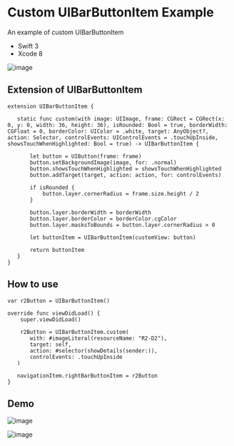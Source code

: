 # Custom UIBarButtonItem Example
An example of custom UIBarButtonItem
* Swift 3
* Xcode 8

 ![image](https://github.com/limadeveloper/iOS-CustomButton/blob/master/Docs/Images/01.png)
 
## Extension of UIBarButtonItem
 
 ```
 extension UIBarButtonItem {
    
    static func custom(with image: UIImage, frame: CGRect = CGRect(x: 0, y: 0, width: 36, height: 36), isRounded: Bool = true, borderWidth: CGFloat = 0, borderColor: UIColor = .white, target: AnyObject?, action: Selector, controlEvents: UIControlEvents = .touchUpInside, showsTouchWhenHighlighted: Bool = true) -> UIBarButtonItem {
        
        let button = UIButton(frame: frame)
        button.setBackgroundImage(image, for: .normal)
        button.showsTouchWhenHighlighted = showsTouchWhenHighlighted
        button.addTarget(target, action: action, for: controlEvents)
        
        if isRounded {
            button.layer.cornerRadius = frame.size.height / 2
        }
        
        button.layer.borderWidth = borderWidth
        button.layer.borderColor = borderColor.cgColor
        button.layer.masksToBounds = button.layer.cornerRadius > 0
        
        let buttonItem = UIBarButtonItem(customView: button)
        
        return buttonItem
    }
}
 ```
 
 ## How to use
 
 ```
 var r2Button = UIBarButtonItem()

 override func viewDidLoad() {
     super.viewDidLoad()

     r2Button = UIBarButtonItem.custom(
        with: #imageLiteral(resourceName: "R2-D2"),
        target: self,
        action: #selector(showDetails(sender:)),
        controlEvents: .touchUpInside
    )

    navigationItem.rightBarButtonItem = r2Button
 }
 ```
 
## Demo
 
 ![image](https://github.com/limadeveloper/iOS-CustomButton/blob/master/Docs/Images/02.png)
 
 ![image](https://github.com/limadeveloper/iOS-CustomButton/blob/master/Docs/Images/03.png)
 
